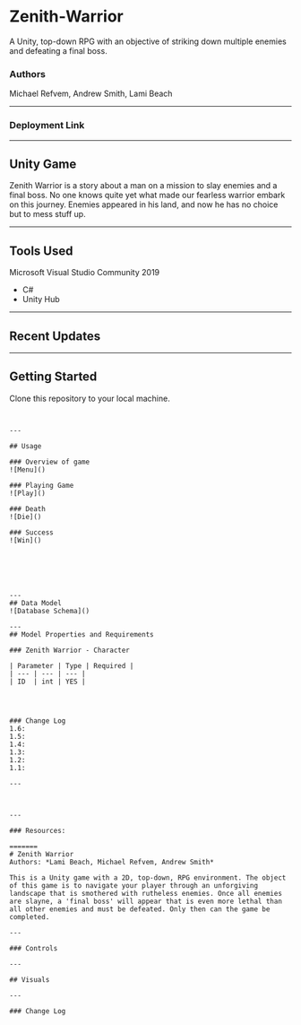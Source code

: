 
# Zenith-Warrior
A Unity, top-down RPG with an objective of striking down multiple enemies and defeating a final boss. 

### Authors
Michael Refvem, Andrew Smith, Lami Beach



---
### Deployment Link



---
## Unity Game
Zenith Warrior is a story about a man on a mission to slay enemies and a final boss. No one knows quite yet 
what made our fearless warrior embark on this journey. Enemies appeared in his land, and now he has no choice 
but to mess stuff up.

---

## Tools Used
Microsoft Visual Studio Community 2019 

- C#
- Unity Hub

---

## Recent Updates



---

## Getting Started

Clone this repository to your local machine.

```


---

## Usage

### Overview of game
![Menu]()

### Playing Game
![Play]()

### Death
![Die]()

### Success
![Win]()






---
## Data Model
![Database Schema]()

---
## Model Properties and Requirements

### Zenith Warrior - Character

| Parameter | Type | Required |
| --- | --- | --- |
| ID  | int | YES |




### Change Log
1.6: 
1.5: 
1.4:  
1.3: 
1.2:
1.1: 

---



---

### Resources:

=======
# Zenith Warrior
Authors: *Lami Beach, Michael Refvem, Andrew Smith*

This is a Unity game with a 2D, top-down, RPG environment. The object of this game is to navigate your player through an unforgiving landscape that is smothered with rutheless enemies. Once all enemies are slayne, a 'final boss' will appear that is even more lethal than all other enemies and must be defeated. Only then can the game be completed. 

---

### Controls

---

## Visuals

---

### Change Log


